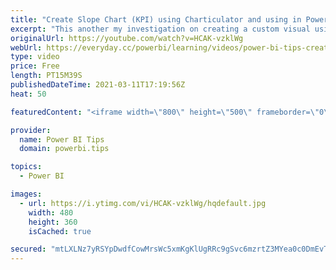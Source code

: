 ```yaml
---
title: "Create Slope Chart (KPI) using Charticulator and using in Power BI"
excerpt: "This another my investigation on creating a custom visual using Charticulator. I created a Slope Chart that can be used as a KPI visual to measure the trend of a specific group in two different scales. IN this example, I have a simple data set with student Name, their score in 2015 and 2014 and another"
originalUrl: https://youtube.com/watch?v=HCAK-vzklWg
webUrl: https://everyday.cc/powerbi/learning/videos/power-bi-tips-create-slope-chart-kpi-using-charticulator-and-using-in-power-bi/
type: video
price: Free
length: PT15M39S
publishedDateTime: 2021-03-11T17:19:56Z
heat: 50

featuredContent: "<iframe width=\"800\" height=\"500\" frameborder=\"0\" src=\"https://www.youtube.com/embed/HCAK-vzklWg\" allow=\"accelerometer; autoplay; encrypted-media; gyroscope; picture-in-picture\" allowfullscreen></iframe>"

provider:
  name: Power BI Tips
  domain: powerbi.tips

topics:
  - Power BI

images:
  - url: https://i.ytimg.com/vi/HCAK-vzklWg/hqdefault.jpg
    width: 480
    height: 360
    isCached: true

secured: "mtLXLNz7yRSYpDwdfCowMrsWc5xmKgKlUgRRc9gSvc6mzrtZ3MYea0c0DmEvTOeeKSmNlL/N8K0W8ni5zNVX2Fh16f/86cOX+EBCvDTEe1uQCvJukbPxnwaaaRqx0wsWjZd+yeRLolU2PdXrxFTM9pACUX5EooxTH8AtqPCRxNC1gFGBfT6F+t+wQBYidbiOW3//LyxzW9wC7KAUMWThSQzyDQsCrq8gVgAfnisIBpkRJzyyjfVnqLqsfZ3nX1gRurC2/2CibsrERPOEzhEfjblT1zyGGRLGBaMv6vyoTlTldhGKYPaVdJKXXFnljpBcifBP9VkcixCjSoaFqEsaAcc5HMD8zgSUAQ83deohTvp2JPfXW/T9rupexhSANED2szjUfxZIF7AudjSvbHA8Kixb7l0cbVZlfkVfNIcqlRw=;JxS1twgKkSW0TPpo+b2IBg=="
---
```


